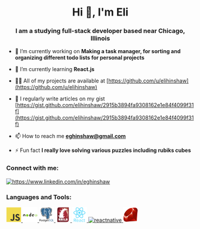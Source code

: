 <h1 align="center">Hi 👋, I'm Eli</h1>
<h3 align="center">I am a studying full-stack developer based near Chicago, Illinois</h3>

- 🔭 I’m currently working on **Making a task manager, for sorting and organizing different todo lists for personal projects**

- 🌱 I’m currently learning **React.js**

- 👨‍💻 All of my projects are available at [https://github.com/u/elihinshaw](https://github.com/u/elihinshaw)

- 📝 I regularly write articles on my gist [https://gist.github.com/elihinshaw/2915b3894fa9308162e1e84f4099f31f](https://gist.github.com/elihinshaw/2915b3894fa9308162e1e84f4099f31f)

- 📫 How to reach me **eghinshaw@gmail.com**

- ⚡ Fun fact **I really love solving various puzzles including rubiks cubes**

<h3 align="left">Connect with me:</h3>
<p align="left">
<a href="https://linkedin.com/in/https://www.linkedin.com/in/eghinshaw" target="blank"><img align="center" src="https://raw.githubusercontent.com/rahuldkjain/github-profile-readme-generator/master/src/images/icons/Social/linked-in-alt.svg" alt="https://www.linkedin.com/in/eghinshaw" height="30" width="40" /></a>
</p>

<h3 align="left">Languages and Tools:</h3>
<p align="left"> <a href="https://developer.mozilla.org/en-US/docs/Web/JavaScript" target="_blank" rel="noreferrer"> <img src="https://raw.githubusercontent.com/devicons/devicon/master/icons/javascript/javascript-original.svg" alt="javascript" width="40" height="40"/> </a> <a href="https://nodejs.org" target="_blank" rel="noreferrer"> <img src="https://raw.githubusercontent.com/devicons/devicon/master/icons/nodejs/nodejs-original-wordmark.svg" alt="nodejs" width="40" height="40"/> </a> <a href="https://www.postgresql.org" target="_blank" rel="noreferrer"> <img src="https://raw.githubusercontent.com/devicons/devicon/master/icons/postgresql/postgresql-original-wordmark.svg" alt="postgresql" width="40" height="40"/> </a> <a href="https://rubyonrails.org" target="_blank" rel="noreferrer"> <img src="https://raw.githubusercontent.com/devicons/devicon/master/icons/rails/rails-original-wordmark.svg" alt="rails" width="40" height="40"/> </a> <a href="https://reactjs.org/" target="_blank" rel="noreferrer"> <img src="https://raw.githubusercontent.com/devicons/devicon/master/icons/react/react-original-wordmark.svg" alt="react" width="40" height="40"/> </a> <a href="https://reactnative.dev/" target="_blank" rel="noreferrer"> <img src="https://reactnative.dev/img/header_logo.svg" alt="reactnative" width="40" height="40"/> </a> <a href="https://www.ruby-lang.org/en/" target="_blank" rel="noreferrer"> <img src="https://raw.githubusercontent.com/devicons/devicon/master/icons/ruby/ruby-original.svg" alt="ruby" width="40" height="40"/> </a> </p>
